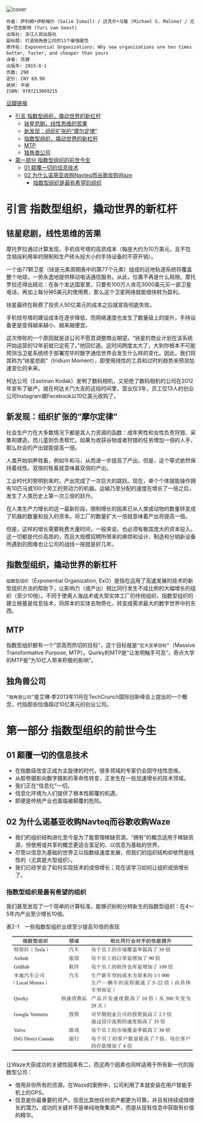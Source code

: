 ![cover](https://img3.doubanio.com/view/subject/s/public/s28321730.jpg)

    作者: 萨利姆•伊斯梅尔 (Salim Ismail) / 迈克尔•马隆 (Michael S. Malone) / 尤里•范吉斯特 (Yuri van Geest)
    出版社: 浙江人民出版社
    副标题: 打造独角兽公司的11个最强属性
    原作名: Exponential Organizations: Why new organizations are ten times better, faster, and cheaper than yours
    译者: 苏健
    出版年: 2015-8-1
    页数: 290
    定价: CNY 69.90
    装帧: 平装
    ISBN: 9787213069215

[豆瓣链接](https://book.douban.com/subject/26646553/)

- [引言 指数型组织，撬动世界的新杠杆](#引言-指数型组织撬动世界的新杠杆)
  - [铱星悲剧，线性思维的苦果](#铱星悲剧线性思维的苦果)
  - [新发现：组织扩张的“摩尔定律”](#新发现组织扩张的摩尔定律)
  - [指数型组织，撬动世界的新杠杆](#指数型组织撬动世界的新杠杆)
  - [MTP](#mtp)
  - [独角兽公司](#独角兽公司)
- [第一部分 指数型组织的前世今生](#第一部分-指数型组织的前世今生)
  - [01 颠覆一切的信息技术](#01-颠覆一切的信息技术)
  - [02 为什么诺基亚收购Navteq而谷歌收购Waze](#02-为什么诺基亚收购navteq而谷歌收购waze)
    - [指数型组织是最有希望的组织](#指数型组织是最有希望的组织)

# 引言 指数型组织，撬动世界的新杠杆
## 铱星悲剧，线性思维的苦果
摩托罗拉通过计算发现，手机信号塔的高昂成本（每座大约为10万美元，且不包含频段利用率的限制和生产砖头般大小的手持设备的不菲开销）。

一个由77颗卫星（铱是元素周期表中的第77个元素）组成的近地轨道系统将覆盖整个地球，一劳永逸地提供移动电话通信服务。从此，位置不再是什么局限。摩托罗拉还得出结论：在各个发达国家里，只要有100万人肯花3000美元买一部卫星电话，再加上每分钟5美元的使用费，那么这个卫星网络就能很快转为盈利。

铱星最终在耗费了投资人50亿美元的成本之后就宣告彻底失败。

手机信号塔的建设成本在逐步降低，而网络速度也发生了数量级上的提升，手持设备更是变得越来越小、越来越便宜。

这次惨败的一个原因就是该公司不愿意调整商业期望。“铱星的商业计划在该系统开始运营的12年前就已定死了。”他回忆道。这时间跨度太大了，大到你根本不可能预测当卫星系统终于部署完毕时数字通信世界会发生什么样的变化。因此，我们将其称为“铱星悲剧”（Iridium Moment），即使用线性的工具和过时的趋势来预测加速变化的未来。

柯达公司（Eastman Kodak）发明了数码相机，又拒绝了数码相机的公司在2012年宣布了破产。就在柯达关门大吉的这段时间里，营业仅3年，员工仅13人的创业公司Instagram被Facebook以10亿美元收购了。

## 新发现：组织扩张的“摩尔定律”
社会生产力在大多数情况下都是其人力资源的函数：成年男性和女性负责狩猎、采集和建造，而儿童则负责帮忙。如果为收获谷物或者狩猎的任务增加一倍的人手，那么社会的产出就能提高一倍。

人类开始驯养牲畜，例如牛和马，从而进一步提高了产出。但是，这个等式依然保持着线性。双倍的牲畜就意味着双倍的产出。

工业时代的黎明到来时，产出完成了一次巨大的跳跃。现在，单个个体就能操作拥有10匹马或100个劳工的劳动力的机器。运输乃至分配的速度在增长了一倍之后，发生了人类历史上第一次三倍的跃升。

在人类生产力增长的这一最新阶段，限制增长的因素已从人类或动物的数量转变成了机器的数量和投入的资本。将工厂的数量扩大一倍就意味着产出将提高一倍。

但是，这样的增长需要耗费大量时间，一般来说，也必须有极其庞大的资本投入。这一切都是代价高昂的，而且大规模招聘所带来的麻烦和设计、制造和分销新设备所遇到的困难也让公司的战线一拖就是好几年。

## 指数型组织，撬动世界的新杠杆
`指数型组织`（Exponential Organization, ExO）是指在运用了高速发展的技术的新型组织方法的帮助下，让影响力（或产出）相比同行发生不成比例的大幅增长的组织（至少10倍）。不同于使用人海战术或大型实体工厂的传统组织，指数型组织的建立根基是信息技术，将原本的实体去物质化，转变成需求最大的数字世界中的东西。

## MTP
指数型组织都有一个“崇高而热切的目标”，这个目标就是`“宏大变革目标”`（Massive Transformative Purpose, MTP）。Quirky的MTP是“让发明触手可及”，奇点大学的MTP是“为10亿人带来积极的影响”。

## 独角兽公司
`“独角兽公司”`是艾琳·李2013年11月在TechCrunch国际创新峰会上提出的一个概念，代指那些估值超过10亿美元的创业公司。

# 第一部分 指数型组织的前世今生
## 01 颠覆一切的信息技术
- 在指数级改变正成为主旋律的时代，很多领域的专家仍会固守线性思维。
- 从胶卷摄影向数字摄影的革命性转变，正发生在一些加速增长的技术领域。
- 我们正在“信息化”一切。
- 信息化环境为人们提供了根本性颠覆的机遇。
- 即便是传统产业也面临被颠覆的危险。

## 02 为什么诺基亚收购Navteq而谷歌收购Waze
- 我们的组织结构进化至今是为了能管理稀缺资源。“拥有”的概念适用于稀缺资源，但使用或共享的概念更适合富足的、以信息为基础的世界。
- 尽管以信息为基础的世界正以指数级速度发展，但我们的组织结构却依然是线性的（尤其是大型组织）。
- 我们已经学会了如何实现技术的成倍增长；现在该学习如何让组织成倍增长了。

### 指数型组织是最有希望的组织
我们甚至发现了一个简单的计算标准，能够识别和分辨新生的指数型组织：在4～5年内产出至少增长10倍。

表2-1　一些指数型组织业绩至少提高10倍的表现

![](ExponentialOrganizations1.png)

让Waze大获成功的关键性因素有二，而这两个因素也同样适用于所有新一代的指数型公司：

- 借用非你所有的资源。在Waze的案例中，公司利用了本就安装在用户智能手机上的GPS。
- 信息是你最重要的资产。信息比其他任何资产都更为可靠，并且有持续成倍增长的潜力。成功的关键并不是单纯地聚集资产，而是从现有信息中获取有价值的精华。



